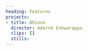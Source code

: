 ```yaml
---
heading: Features
projects:
- title: Bhinna
  director: Adarsh Eshwarappa
  clips: []
  stills:
---
```

